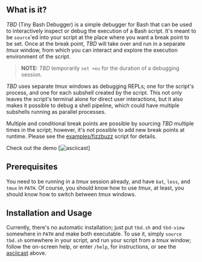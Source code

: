 ## What is it?
_TBD_ (Tiny Bash Debugger) is a simple debugger for Bash that can be used to
interactively inspect or debug the execution of a Bash script. It's meant to be
`source`'ed into your script at the place where you want a break point to be set.
Once at the break point, _TBD_ will take over and run in a separate _tmux_ window,
from which you can interact and explore the execution environment of the script.

> **NOTE:** _TBD_ temporarily `set +eu` for the duration of a debugging session.

_TBD_ uses separate _tmux_ windows as debugging REPLs; one for the script's
process, and one for each subshell created by the script. This not only leaves
the script's terminal alone for direct user interactions, but it also makes it
possible to debug a shell pipeline, which could have multiple subshells running
as parallel processes.

Multiple and conditional break points are possible by sourcing _TBD_ multiple
times in the script; however, it's not possible to add new break points at
runtime. Please see the [examples/fizzbuzz](examples/fizzbuzz) script
for details.

Check out the demo [![asciicast](https://asciinema.org/a/btQpdrIcFKJuqgsARFvp7LEXY.svg)]

[asciicast]: https://asciinema.org/a/btQpdrIcFKJuqgsARFvp7LEXY

## Prerequisites
You need to be running in a _tmux_ session already, and have `bat`, `less`,
and `tmux` in `PATH`. Of course, you should know how to use _tmux_, at least,
you should know how to switch between _tmux_ windows.


## Installation and Usage
Currently, there's no automatic installation; just put `tbd.sh` and `tbd-view`
somewhere in `PATH` and make both executable. To use it, simply `source tbd.sh`
somewhere in your script, and run your script from a _tmux_ window; follow the
on-screen help, or enter `/help`, for instructions, or see the [asciicast] above.
